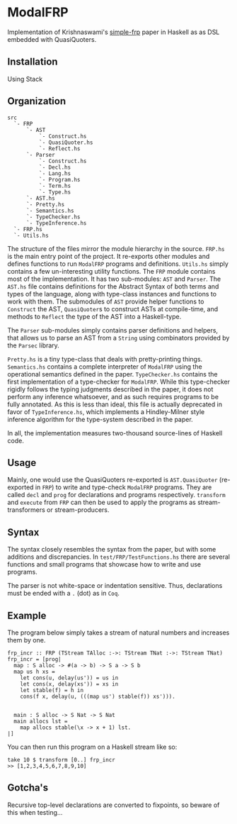 # ModalFRP
Implementation of Krishnaswami's [simple-frp](https://people.mpi-sws.org/~neelk/simple-frp.pdf) paper in Haskell as as DSL embedded with QuasiQuoters.

## Installation
Using Stack

## Organization
    src
      `- FRP
          `- AST
              `- Construct.hs
              `- QuasiQuoter.hs
              `- Reflect.hs
          `- Parser
              `- Construct.hs
              `- Decl.hs
              `- Lang.hs
              `- Program.hs
              `- Term.hs
              `- Type.hs
          `- AST.hs
          `- Pretty.hs
          `- Semantics.hs
          `- TypeChecker.hs
          `- TypeInference.hs
      `- FRP.hs
      `- Utils.hs

The structure of the files mirror the module hierarchy in the source.
`FRP.hs` is the main entry point of the project. It re-exports
other modules and defines functions to run `ModalFRP` programs and definitions.
`Utils.hs` simply contains a few un-interesting utility functions.
The `FRP` module contains most of the implementation. It has two
sub-modules: `AST` and `Parser`. The `AST.hs` file contains
definitions for the Abstract Syntax of both terms and types of the language,
along with type-class instances and functions to work with them. The submodules
of `AST` provide helper functions to `Construct` the AST,
`QuasiQuoter`s to construct ASTs at compile-time, and methods
to `Reflect` the type of the AST into a Haskell-type.

The `Parser` sub-modules simply contains parser definitions and helpers,
that allows us to parse an AST from a `String` using combinators
provided by the `Parsec` library.

`Pretty.hs` is a tiny type-class that deals with pretty-printing things.
`Semantics.hs` contains a complete interpreter of `ModalFRP`
using the operational semantics defined in the paper.
`TypeChecker.hs` contains the first implementation of a type-checker for `ModalFRP`.
While this type-checker rigidly follows the typing judgments described in the paper,
it does not perform any inference whatsoever, and as such requires programs to
be fully annotated. As this is less than ideal, this file is actually deprecated
in favor of `TypeInference.hs`, which implements a Hindley-Milner style
inference algorithm for the type-system described in the paper.

In all, the implementation measures two-thousand source-lines of Haskell code.

## Usage
Mainly, one would use the QuasiQuoters re-exported is `AST.QuasiQuoter` (re-exported in `FRP`)
to write and type-check `ModalFRP` programs. They are called
`decl` and `prog` for declarations and programs respectively.
`transform` and `execute` from `FRP`
can then be used to apply the programs as stream-transformers or stream-producers.

## Syntax
The syntax closely resembles the syntax from the paper, but with some additions
and discrepancies. In `test/FRP/TestFunctions.hs` there are several
functions and small programs that showcase how to write and use programs.

The parser is not white-space or indentation sensitive. Thus, declarations
must be ended with a `.` (dot) as in `Coq`.

## Example
The program below simply takes a stream of natural numbers and increases
them by one.

    frp_incr :: FRP (TStream TAlloc :->: TStream TNat :->: TStream TNat)
    frp_incr = [prog|
      map : S alloc -> #(a -> b) -> S a -> S b
      map us h xs =
        let cons(u, delay(us')) = us in
        let cons(x, delay(xs')) = xs in
        let stable(f) = h in
        cons(f x, delay(u, (((map us') stable(f)) xs'))).


      main : S alloc -> S Nat -> S Nat
      main allocs lst =
        map allocs stable(\x -> x + 1) lst.
    |]

You can then run this program on a Haskell stream like so:

    take 10 $ transform [0..] frp_incr
    >> [1,2,3,4,5,6,7,8,9,10]

## Gotcha's
Recursive top-level declarations are converted to fixpoints, so beware of this
when testing...